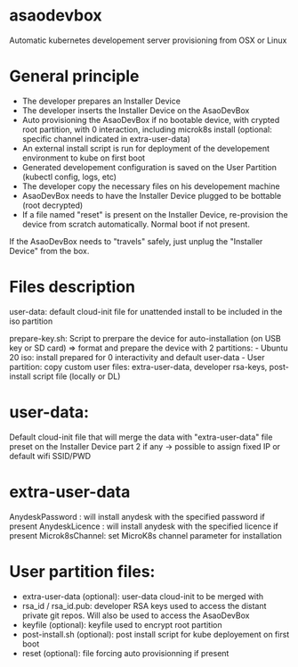 # asaodevbox
Automatic kubernetes developement server provisioning from OSX or Linux

# General principle
- The developer prepares an Installer Device
- The developer inserts the Installer Device on the AsaoDevBox
- Auto provisioning the AsaoDevBox if no bootable device, with crypted root partition, with 0 interaction, including microk8s install (optional: specific channel indicated in extra-user-data)
- An external install script is run for deployment of the developement environment to kube on first boot
- Generated developement configuration is saved on the User Partition (kubectl config, logs, etc)
- The developer copy the necessary files on his developement machine
- AsaoDevBox needs to have the Installer Device plugged to be bottable (root decrypted)
- If a file named "reset" is present on the Installer Device, re-provision the device from scratch automatically. Normal boot if not present.

If the AsaoDevBox needs to "travels" safely, just unplug the "Installer Device" from the box.

# Files description
user-data: default cloud-init file for unattended install to be included in the iso partition

prepare-key.sh:
  Script to prerpare the device for auto-installation (on USB key or SD card)
    => format and prepare the device with 2 partitions:
      - Ubuntu 20 iso: install prepared for 0 interactivity and default user-data
      - User partition: copy custom user files: extra-user-data, developer rsa-keys, post-install script file (locally or DL)

# user-data:
Default cloud-init file that will merge the data with "extra-user-data" file preset on the Installer Device part 2 if any -> possible to assign fixed IP or default wifi SSID/PWD

# extra-user-data
AnydeskPassword : will install anydesk with the specified password if present
AnydeskLicence : will install anydesk with the specified licence if present
Microk8sChannel: set MicroK8s channel parameter for installation

# User partition files:
- extra-user-data (optional): user-data cloud-init to be merged with 
- rsa_id / rsa_id.pub: developer RSA keys used to access the distant private git repos. Will also be used to access the AsaoDevBox
- keyfile (optional): keyfile used to encrypt root partition
- post-install.sh (optional): post install script for kube deployement on first boot
- reset (optional): file forcing auto provisionning if present
